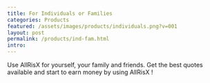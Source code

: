 ```yaml
---
title: For Individuals or Families
categories: Products
featured: /assets/images/products/individuals.png?v=001
layout: post
permalink: /products/ind-fam.html
intro:
---
```

<p>Use AllRisX for yourself, your family and friends. Get the best quotes available and start to earn money by using AllRisX !</p>